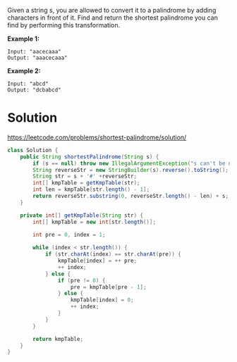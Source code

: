 Given a string s, you are allowed to convert it to a palindrome by adding characters in front of it. Find and return the shortest palindrome you can find by performing this transformation.

__Example 1:__

```
Input: "aacecaaa"
Output: "aaacecaaa"
```

__Example 2:__

```
Input: "abcd"
Output: "dcbabcd"
```

# Solution

https://leetcode.com/problems/shortest-palindrome/solution/  

```java
class Solution {
    public String shortestPalindrome(String s) {
        if (s == null) throw new IllegalArgumentException("s can't be null!");
        String reverseStr = new StringBuilder(s).reverse().toString();
        String str = s + '#' +reverseStr;
        int[] kmpTable = getKmpTable(str);
        int len = kmpTable[str.length() - 1];
        return reverseStr.substring(0, reverseStr.length() - len) + s;
    }

    private int[] getKmpTable(String str) {
        int[] kmpTable = new int[str.length()];

        int pre = 0, index = 1;
        
        while (index < str.length()) {
            if (str.charAt(index) == str.charAt(pre)) {
                kmpTable[index] = ++ pre;
                ++ index;
            } else {
                if (pre != 0) {
                    pre = kmpTable[pre - 1];
                } else {
                    kmpTable[index] = 0;
                    ++ index;
                }
            }
        }

        return kmpTable;
    }
}
```
